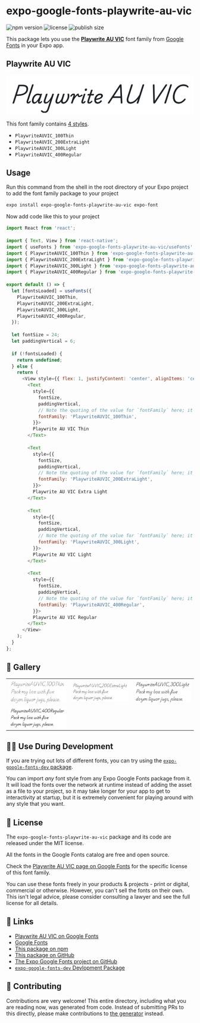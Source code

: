# expo-google-fonts-playwrite-au-vic

![npm version](https://flat.badgen.net/npm/v/expo-google-fonts-playwrite-au-vic)
![license](https://flat.badgen.net/github/license/expo/google-fonts)
![publish size](https://flat.badgen.net/packagephobia/install/expo-google-fonts-playwrite-au-vic)

This package lets you use the [**Playwrite AU VIC**](https://fonts.google.com/specimen/Playwrite+AU+VIC) font family from [Google Fonts](https://fonts.google.com/) in your Expo app.

## Playwrite AU VIC

![Playwrite AU VIC](./font-family.png)

This font family contains [4 styles](#-gallery).

- `PlaywriteAUVIC_100Thin`
- `PlaywriteAUVIC_200ExtraLight`
- `PlaywriteAUVIC_300Light`
- `PlaywriteAUVIC_400Regular`

## Usage

Run this command from the shell in the root directory of your Expo project to add the font family package to your project
```sh
expo install expo-google-fonts-playwrite-au-vic expo-font
```

Now add code like this to your project
```js
import React from 'react';

import { Text, View } from 'react-native';
import { useFonts } from 'expo-google-fonts-playwrite-au-vic/useFonts';
import { PlaywriteAUVIC_100Thin } from 'expo-google-fonts-playwrite-au-vic/100Thin';
import { PlaywriteAUVIC_200ExtraLight } from 'expo-google-fonts-playwrite-au-vic/200ExtraLight';
import { PlaywriteAUVIC_300Light } from 'expo-google-fonts-playwrite-au-vic/300Light';
import { PlaywriteAUVIC_400Regular } from 'expo-google-fonts-playwrite-au-vic/400Regular';

export default () => {
  let [fontsLoaded] = useFonts({
    PlaywriteAUVIC_100Thin,
    PlaywriteAUVIC_200ExtraLight,
    PlaywriteAUVIC_300Light,
    PlaywriteAUVIC_400Regular,
  });

  let fontSize = 24;
  let paddingVertical = 6;

  if (!fontsLoaded) {
    return undefined;
  } else {
    return (
      <View style={{ flex: 1, justifyContent: 'center', alignItems: 'center' }}>
        <Text
          style={{
            fontSize,
            paddingVertical,
            // Note the quoting of the value for `fontFamily` here; it expects a string!
            fontFamily: 'PlaywriteAUVIC_100Thin',
          }}>
          Playwrite AU VIC Thin
        </Text>

        <Text
          style={{
            fontSize,
            paddingVertical,
            // Note the quoting of the value for `fontFamily` here; it expects a string!
            fontFamily: 'PlaywriteAUVIC_200ExtraLight',
          }}>
          Playwrite AU VIC Extra Light
        </Text>

        <Text
          style={{
            fontSize,
            paddingVertical,
            // Note the quoting of the value for `fontFamily` here; it expects a string!
            fontFamily: 'PlaywriteAUVIC_300Light',
          }}>
          Playwrite AU VIC Light
        </Text>

        <Text
          style={{
            fontSize,
            paddingVertical,
            // Note the quoting of the value for `fontFamily` here; it expects a string!
            fontFamily: 'PlaywriteAUVIC_400Regular',
          }}>
          Playwrite AU VIC Regular
        </Text>
      </View>
    );
  }
};

```

## 🔡 Gallery


||||
|-|-|-|
|![PlaywriteAUVIC_100Thin](.//100Thin/PlaywriteAUVIC_100Thin.ttf.png)|![PlaywriteAUVIC_200ExtraLight](.//200ExtraLight/PlaywriteAUVIC_200ExtraLight.ttf.png)|![PlaywriteAUVIC_300Light](.//300Light/PlaywriteAUVIC_300Light.ttf.png)||
|![PlaywriteAUVIC_400Regular](.//400Regular/PlaywriteAUVIC_400Regular.ttf.png)||||


## 👩‍💻 Use During Development

If you are trying out lots of different fonts, you can try using the [`expo-google-fonts-dev` package](https://github.com/freeboub/google-fonts/tree/master/font-packages/dev#readme).

You can import *any* font style from any Expo Google Fonts package from it. It will load the fonts
over the network at runtime instead of adding the asset as a file to your project, so it may take longer
for your app to get to interactivity at startup, but it is extremely convenient
for playing around with any style that you want.

## 📖 License

The `expo-google-fonts-playwrite-au-vic` package and its code are released under the MIT license.

All the fonts in the Google Fonts catalog are free and open source.

Check the [Playwrite AU VIC page on Google Fonts](https://fonts.google.com/specimen/Playwrite+AU+VIC) for the specific license of this font family.

You can use these fonts freely in your products & projects - print or digital, commercial or otherwise. However, you can't sell the fonts on their own. This isn't legal advice, please consider consulting a lawyer and see the full license for all details.

## 🔗 Links

- [Playwrite AU VIC on Google Fonts](https://fonts.google.com/specimen/Playwrite+AU+VIC)
- [Google Fonts](https://fonts.google.com/)
- [This package on npm](https://www.npmjs.com/package/expo-google-fonts-playwrite-au-vic)
- [This package on GitHub](https://github.com/freeboub/google-fonts/tree/master/font-packages/playwrite-au-vic)
- [The Expo Google Fonts project on GitHub](https://github.com/freeboub/google-fonts)
- [`expo-google-fonts-dev` Devlopment Package](https://github.com/freeboub/google-fonts/tree/master/font-packages/dev)

## 🤝 Contributing

Contributions are very welcome! This entire directory, including what you are reading now, was generated from code. Instead of submitting PRs to this directly, please make contributions to [the generator](https://github.com/freeboub/google-fonts/tree/master/packages/generator) instead.
